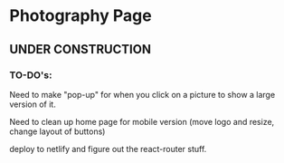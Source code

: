 # Photography Page

## UNDER CONSTRUCTION

### TO-DO's:

Need to make "pop-up" for when you click on a picture to show a large version of it.


Need to clean up home page for mobile version (move logo and resize, change layout of buttons)

deploy to netlify and figure out the react-router stuff.

